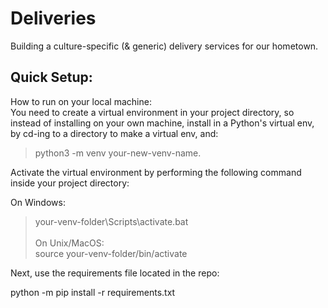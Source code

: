 # Deliveries
Building a culture-specific (& generic) delivery services for our hometown.

<h2>Quick Setup:</h2>

How to run on your local machine:<br>
You need to create a virtual environment in your project directory, so instead of installing on your own machine, install in a Python's virtual env, by
cd-ing to a directory to make a virtual env, and:<br>

> python3 -m venv your-new-venv-name.

Activate the virtual environment by performing the following command inside your project directory:<br>

On Windows:<br>
> your-venv-folder\Scripts\activate.bat <br><br>
On Unix/MacOS: <br>
> source your-venv-folder/bin/activate 

Next, use the requirements file located in the repo:

python -m pip install -r requirements.txt
